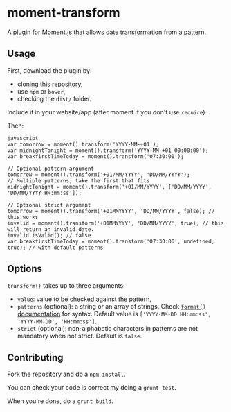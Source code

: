# moment-transform
A plugin for Moment.js that allows date transformation from a pattern.

## Usage

First, download the plugin by:
* cloning this repository,
* use `npm` or `bower`,
* checking the `dist/` folder.

Include it in your website/app (after moment if you don't use `require`).

Then:

```
javascript
var tomorrow = moment().transform('YYYY-MM-+01');
var midnightTonight = moment().transform('YYYY-MM-+01 00:00:00');
var breakfirstTimeToday = moment().transform('07:30:00');

// Optional pattern argument
tomorrow = moment().transform('+01/MM/YYYY', 'DD/MM/YYYY');
// Multiple patterns, take the first that fits
midnightTonight = moment().transform('+01/MM/YYYY', ['DD/MM/YYYY', 'DD/MM/YYYY HH:mm:ss']);

// Optional strict argument
tomorrow = moment().transform('+01MMYYYY', 'DD/MM/YYYY', false); // this works
invalid = moment().transform('+01MMYYYY', 'DD/MM/YYYY', true); // this will return an invalid date.
invalid.isValid(); // false
var breakfirstTimeToday = moment().transform('07:30:00', undefined, true); // with default patterns
```

## Options

`transform()` takes up to three arguments:
* `value`: value to be checked against the pattern,
* `patterns` (optional): a string or an array of strings. Check [`format()` documentation](http://momentjs.com/docs/#/displaying/format/) for syntax. Default value is `['YYYY-MM-DD HH:mm:ss', 'YYYY-MM-DD', 'HH:mm:ss']`.
* `strict` (optional): non-alphabetic characters in patterns are not mandatory when not strict. Default is `false`.

## Contributing

Fork the repository and do a `npm install`.

You can check your code is correct my doing a `grunt test`.

When you're done, do a `grunt build`.
